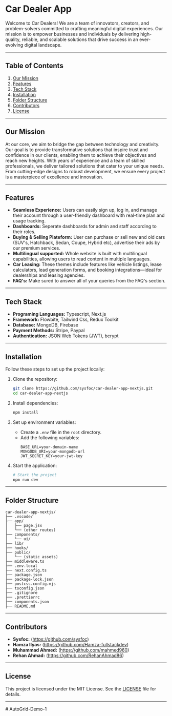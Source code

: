 # **Car Dealer App**  

Welcome to Car Dealers! We are a team of innovators, creators, and problem-solvers committed to crafting meaningful digital experiences. Our mission is to empower businesses and individuals by delivering high-quality, reliable, and scalable solutions that drive success in an ever-evolving digital landscape.

---

## **Table of Contents**  
1. [Our Mission](#our-mission)  
2. [Features](#features)  
3. [Tech Stack](#tech-stack)  
4. [Installation](#installation)  
5. [Folder Structure](#folder-structure)  
6. [Contributors](#contributors)  
7. [License](#license)  

---

## **Our Mission**  

At our core, we aim to bridge the gap between technology and creativity. Our goal is to provide transformative solutions that inspire trust and confidence in our clients, enabling them to achieve their objectives and reach new heights. With years of experience and a team of skilled professionals, we deliver tailored solutions that cater to your unique needs. From cutting-edge designs to robust development, we ensure every project is a masterpiece of excellence and innovation.

---

## **Features**    
- **Seamless Experience:** Users can easily sign up, log in, and manage their account through a user-friendly dashboard with real-time plan and usage tracking.  
- **Dashboards:** Seperate dashboards for admin and staff according to their roles.
- **Buying & Selling Plateform:** User can purchase or sell new and old cars (SUV's, Hatchback, Sedan, Coupe, Hybrid etc), advertise their ads by our premium services.
- **Multilingual supported:** Whole website is built with multilingual capabilities, allowing users to read content in multiple languages.
- **Car Leasing:** These themes include features like vehicle listings, lease calculators, lead generation forms, and booking integrations—ideal for dealerships and leasing agencies.
- **FAQ's:** Make sured to answer all of your queries from the FAQ's section.

---

## **Tech Stack**
- **Programing Languages:** Typescript, Next.js
- **Framework:** Flowbite, Tailwind Css, Redux Toolkit    
- **Database:** MongoDB, Firebase 
- **Payment Methods:** Stripe, Paypal
- **Authentication:** JSON Web Tokens (JWT), bcrypt  

---

## **Installation**  
Follow these steps to set up the project locally:

1. Clone the repository:  
   ```bash  
   git clone https://github.com/sysfoc/car-dealer-app-nextjs.git  
   cd car-dealer-app-nextjs 
   ```  

2. Install dependencies:  
   ```bash  
   npm install  
   ```  

3. Set up environment variables:  
   - Create a `.env` file in the `root` directory.  
   - Add the following variables:  
     ```env
     BASE_URL=your-domain-name
     MONGODB_URI=your-mongodb-url
     JWT_SECRET_KEY=your-jwt-key 
     ```  

4. Start the application:  
   ```bash  
   # Start the project  
   npm run dev  
   ```  
---

## **Folder Structure**  
```plaintext
car-dealer-app-nextjs/
├── .vscode/
├── app/
│   ├── page.jsx
│   └── (other routes)
├── components/
│   └── ui/
├── lib/
├── hooks/
├── public/
│   └── (static assets)
├── middleware.ts
├── .env.local
├── next.config.ts
├── package.json
├── package-lock.json
├── postcss.config.mjs
├── tsconfig.json
├── .gitignore
├── .prettierrc
├── components.json
├── README.md
```

---

## **Contributors**  
- **Sysfoc:** (https://github.com/sysfoc)
- **Hamza Ilyas:** (https://github.com/Hamza-fullstackdev)
- **Muhammad Ahmed:** (https://github.com/mahmed960)
- **Rehan Ahmad:** (https://github.com/RehanAhmad86)
---

## **License**  
This project is licensed under the MIT License. See the [LICENSE](./LICENSE) file for details.  

---
#   A u t o G r i d - D e m o - 1  
 
